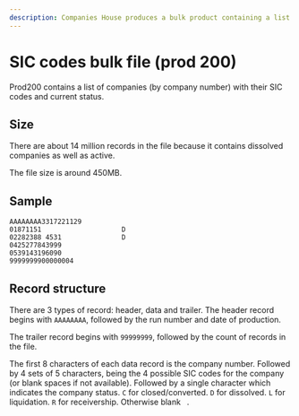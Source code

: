 ```yaml
---
description: Companies House produces a bulk product containing a list of companies (by company number) with their SIC codes and current status. This document explains the contents of the file.
---
```


# SIC codes bulk file (prod 200)

Prod200 contains a list of companies (by company number) with their SIC codes and current status.

## Size
There are about 14 million records in the file because it contains dissolved companies as well as active.

The file size is around 450MB.

## Sample
```
AAAAAAAA3317221129
01871151                    D
02282388 4531               D
0425277843999
0539143196090
9999999900000004
```

## Record structure
There are 3 types of record: header, data and trailer.
The header record begins with `AAAAAAAA`, followed by the run number and date of production.

The trailer record begins with `99999999`, followed by the count of records in the file.

The first 8 characters of each data record is the company number. 
Followed by 4 sets of 5 characters, being the 4 possible SIC codes for the company (or blank spaces if not available). 
Followed by a single character which indicates the company status. `C` for closed/converted. `D` for dissolved. `L` for liquidation. `R` for receivership. Otherwise blank ` `.
